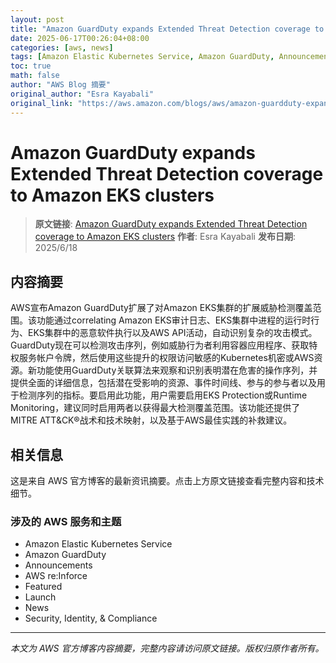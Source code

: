 ```yaml
---
layout: post
title: "Amazon GuardDuty expands Extended Threat Detection coverage to Amazon EKS clusters"
date: 2025-06-17T00:26:04+08:00
categories: [aws, news]
tags: [Amazon Elastic Kubernetes Service, Amazon GuardDuty, Announcements, AWS reInforce, Featured, Launch, News, Security Identity Compliance]
toc: true
math: false
author: "AWS Blog 摘要"
original_author: "Esra Kayabali"
original_link: "https://aws.amazon.com/blogs/aws/amazon-guardduty-expands-extended-threat-detection-coverage-to-amazon-eks-clusters/"
---
```


# Amazon GuardDuty expands Extended Threat Detection coverage to Amazon EKS clusters

> **原文链接**: [Amazon GuardDuty expands Extended Threat Detection coverage to Amazon EKS clusters](https://aws.amazon.com/blogs/aws/amazon-guardduty-expands-extended-threat-detection-coverage-to-amazon-eks-clusters/)
> **作者**: Esra Kayabali
> **发布日期**: 2025/6/18

## 内容摘要

AWS宣布Amazon GuardDuty扩展了对Amazon EKS集群的扩展威胁检测覆盖范围。该功能通过correlating Amazon EKS审计日志、EKS集群中进程的运行时行为、EKS集群中的恶意软件执行以及AWS API活动，自动识别复杂的攻击模式。GuardDuty现在可以检测攻击序列，例如威胁行为者利用容器应用程序、获取特权服务帐户令牌，然后使用这些提升的权限访问敏感的Kubernetes机密或AWS资源。新功能使用GuardDuty关联算法来观察和识别表明潜在危害的操作序列，并提供全面的详细信息，包括潜在受影响的资源、事件时间线、参与的参与者以及用于检测序列的指标。要启用此功能，用户需要启用EKS Protection或Runtime Monitoring，建议同时启用两者以获得最大检测覆盖范围。该功能还提供了MITRE ATT&CK®战术和技术映射，以及基于AWS最佳实践的补救建议。

## 相关信息

这是来自 AWS 官方博客的最新资讯摘要。点击上方原文链接查看完整内容和技术细节。

### 涉及的 AWS 服务和主题

- Amazon Elastic Kubernetes Service
- Amazon GuardDuty
- Announcements
- AWS re:Inforce
- Featured
- Launch
- News
- Security, Identity, & Compliance

---

*本文为 AWS 官方博客内容摘要，完整内容请访问原文链接。版权归原作者所有。*